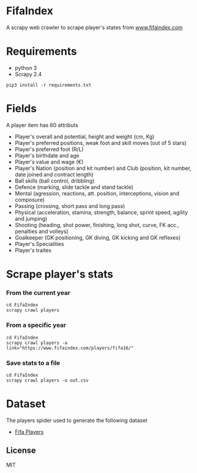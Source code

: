 # FifaIndex
A scrapy web crawler to scrape player's states from www.fifaindex.com

# Requirements
* python 3
* Scrapy 2.4
```
pip3 install -r requirements.txt
```

# Fields
A player item has 60 attributs
* Player's overall and potential, height and weight (cm, Kg)
* Player's preferred positions, weak foot and skill moves (out of 5 stars)
* Player's preferred foot (R/L)
* Player's birthdate and age
* Player's value and wage (€)
* Player's Nation (position and kit number) and Club (position, kit number, date joined and contract length)
* Ball skills (ball control, dribbling)
* Defence (marking, slide tackle and stand tackle)
* Mental (agression, reactions, att. position, interceptions, vision and composure)
* Passing (crossing, short pass and long pass)
* Physical (acceleration, stamina, strength, balance, sprint speed, agility and jumping)
* Shooting (heading, shot power, finishing, long shot, curve, FK acc., penalties and volleys)
* Goalkeeper (GK positioning, GK diving, GK kicking and GK reflexes)
* Player's Specialities
* Player's traites

# Scrape player's stats
### From the current year
```
cd FifaIndex
scrapy crawl players
```
### From a specific year 
```
cd FifaIndex
scrapy crawl players -a link="https://www.fifaindex.com/players/fifa16/" 
```
### Save stats to a file
```
cd FifaIndex
scrapy crawl players -o out.csv
```

# Dataset
The players spider used to generate the following dataset
* [Fifa Players](https://www.kaggle.com/justdhia/fifa-players)

License
----

MIT

[//]: # (These are reference links used in the body of this note and get stripped out when the markdown processor does its job. There is no need to format nicely because it shouldn't be seen. Thanks SO - http://stackoverflow.com/questions/4823468/store-comments-in-markdown-syntax)


   [dill]: <https://github.com/joemccann/dillinger>
   [git-repo-url]: <https://github.com/joemccann/dillinger.git>
   [john gruber]: <http://daringfireball.net>
   [df1]: <http://daringfireball.net/projects/markdown/>
   [markdown-it]: <https://github.com/markdown-it/markdown-it>
   [Ace Editor]: <http://ace.ajax.org>
   [node.js]: <http://nodejs.org>
   [Twitter Bootstrap]: <http://twitter.github.com/bootstrap/>
   [jQuery]: <http://jquery.com>
   [@tjholowaychuk]: <http://twitter.com/tjholowaychuk>
   [express]: <http://expressjs.com>
   [AngularJS]: <http://angularjs.org>
   [Gulp]: <http://gulpjs.com>

   [PlDb]: <https://github.com/joemccann/dillinger/tree/master/plugins/dropbox/README.md>
   [PlGh]: <https://github.com/joemccann/dillinger/tree/master/plugins/github/README.md>
   [PlGd]: <https://github.com/joemccann/dillinger/tree/master/plugins/googledrive/README.md>
   [PlOd]: <https://github.com/joemccann/dillinger/tree/master/plugins/onedrive/README.md>
   [PlMe]: <https://github.com/joemccann/dillinger/tree/master/plugins/medium/README.md>
   [PlGa]: <https://github.com/RahulHP/dillinger/blob/master/plugins/googleanalytics/README.md>
